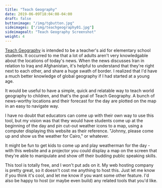 ```yaml
---
title: "Teach Geography"
date: 2019-06-09T18:04:08-04:00
draft: false
buttonimage: "/img/tgbutton.jpg"
sideimages: ["/img/teachgeography01.jpg"]
sideimagealt: "Teach Geography Screenshot"
weight: 4
---
```


<p><a href="http://notmet.net/teachgeography/">Teach Geography</a> is intended to be a teacher's aid for elementary school students.  It occurred to me that a lot of adults aren't very knowledgable about the locations of today's news.  When the news discusses Iran in relation to Iraq and Afghanistan, it's helpful to understand that they're right next to each other, and share a huge swath of border.  I realized that I'd have a much better knowledge of global geography if I had started at a young age.
<p>It would be useful to have a simple, quick and relatable way to teach world geography to children, and that's the goal of Teach Geography.  A bunch of news-worthy locations and their forecast for the day are plotted on the map in an easy to navigate way.
<p>I have no doubt that educators can come up with their own way to use this tool, but my vision was that they would have students come up at the beginning of the day and pin cut-out weather icons to a map, using a computer displaying this website as their reference.  "Johnny, please come up and show us the weather for Cairo," or whatever.
<p>It might be fun to get kids to come up and play weatherman for the day - with this website and a projector you could display a map on the screen that they're able to manipulate and show off their budding public speaking skills.
<p>This tool is totally free, and I won't put ads on it.  My web hosting company is pretty great, so it doesn't cost me anything to host this.  Just let me know if you think it's cool, and let me know if you want some other feature.  I'd also be happy to host (or maybe even build) any related tools that you'd like.
